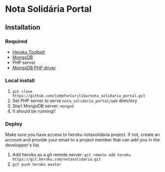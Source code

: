# Nota Solidária Portal

## Installation

### Required

 - [Heroku Toolbelt](https://devcenter.heroku.com/articles/heroku-command#installing-the-heroku-cli)
 - [MongoDB](https://docs.mongodb.com/manual/installation/)
 - PHP server
 - [MongoDB PHP driver](https://docs.mongodb.com/ecosystem/drivers/php/)

 ### Local install

 1. `git clone https://github.com/CodeForCuritiba/nota_solidaria_portal.git`
 2. Set PHP server to serve `nota_solidaria_portal/web` directory
 3. Start MongoDB server: `mongod`
 4. It should be running!!

 ### Deploy
 
 Make sure you have access to heroku notasolidaria project. If not, create an account and provide your email to a project member that can add you in the developper's list.

 1. Add heroku as a git remote server: `git remote add heroku https://git.heroku.com/notasolidaria.git`
 2. `git push heroku master`

